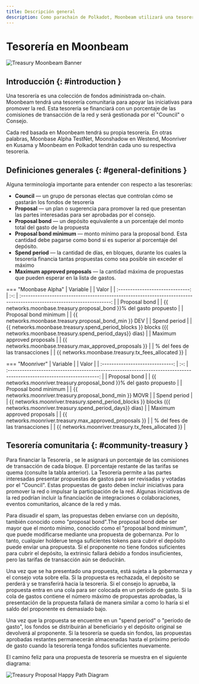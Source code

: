 ```yaml
---
title: Descripción general
description: Como parachain de Polkadot, Moonbeam utilizará una tesorería  on-chain controlada por los miembros del consejo, que permite a las partes interesadas presentar propuestas para promover en la red.
---
```


# Tesorería en Moonbeam

![Treasury Moonbeam Banner](/images/treasury/treasury-overview-banner.png)

## Introducción {: #introduction } 

Una tesorería es una colección de fondos administrada on-chain. Moonbeam tendrá una tesorería comunitaria para apoyar las iniciativas para promover la red. Esta tesorería se financiará con un porcentaje de las comisiones de transacción de la red y será gestionada por  el "Council" o Consejo.

Cada red basada en Moonbeam tendrá su propia tesorería. En otras palabras, Moonbase Alpha TestNet, Moonshadow en Westend, Moonriver en Kusama y Moonbeam en Polkadot tendrán cada uno su respectiva tesorería.

## Definiciones generales {: #general-definitions } 

Alguna terminología importante para entender con respecto a las tesorerías:

- **Council** — un grupo de personas electas que controlan cómo se gastarán los fondos de tesorería
- **Proposal** — un plan o sugerencia para promover la red que presentan las partes interesadas para ser aprobadas por el consejo.
- **Proposal bond** — un depósito equivalente a un porcentaje del monto total del gasto de la propuesta
- **Proposal bond minimum** — monto mínimo para la proposal bond.  Esta cantidad debe pagarse como bond si es superior al porcentaje del depósito.
- **Spend period** — la cantidad de días, en bloques, durante los cuales la tesorería financia tantas propuestas como sea posible sin exceder el máximo
- **Maximum approved proposals** — la cantidad máxima de propuestas que pueden esperar en la lista de gastos.

=== "Moonbase Alpha"
    |             Variable             |     |                                                             Valor                                                      |
    | :------------------------------: | :-: | :--------------------------------------------------------------------------------------------------------------------: |
    |           Proposal bond          |     |                            {{ networks.moonbase.treasury.proposal_bond }}% del gasto propuesto                       |
    |       Proposal bond minimum      |     |                                  {{ networks.moonbase.treasury.proposal_bond_min }} DEV                              |
    |           Spend period           |     |  {{ networks.moonbase.treasury.spend_period_blocks }} blocks ({{ networks.moonbase.treasury.spend_period_days}} días)  |
    |     Maximum approved proposals   |     |                                  {{ networks.moonbase.treasury.max_approved_proposals }}                               |
    |     % del fees de las transacciones   |     |                                  {{ networks.moonbase.treasury.tx_fees_allocated }}                               |

=== "Moonriver"
    |             Variable             |     |                                                             Valor                                                      |
    | :------------------------------: | :-: | :--------------------------------------------------------------------------------------------------------------------: |
    |           Proposal bond          |     |                            {{ networks.moonriver.treasury.proposal_bond }}% del gasto propuesto                      |
    |       Proposal bond minimum      |     |                                  {{ networks.moonriver.treasury.proposal_bond_min }} MOVR                              |
    |           Spend period           |     |  {{ networks.moonriver.treasury.spend_period_blocks }} blocks ({{ networks.moonriver.treasury.spend_period_days}} días)  |
    |     Maximum approved proposals   |     |                                  {{ networks.moonriver.treasury.max_approved_proposals }}                               |
     |     % del fees de las transacciones   |     |                                  {{ networks.moonriver.treasury.tx_fees_allocated }}                               |

## Tesorería comunitaria {: #community-treasury } 

Para financiar la Tesorería , se le asignará un porcentaje de las comisiones de transacción de cada bloque. El porcentaje restante de las tarifas se quema (consulte la tabla anterior). La Tesorería permite a las partes interesadas presentar propuestas de gastos para ser revisadas y votadas por el "Council". Estas propuestas de gasto deben incluir iniciativas para promover la red o impulsar la participación de la red. Algunas iniciativas de la red podrían incluir la financiación de integraciones o colaboraciones, eventos comunitarios, alcance de la red y más. 

Para disuadir el spam, las propuestas deben enviarse con un depósito, también conocido como "proposal bond".The proposal bond debe ser mayor que el monto mínimo, conocido como el  "proposal bond minimum", que puede modificarse mediante una propuesta de gobernanza. Por lo tanto, cualquier holderue tenga suficientes tokens para cubrir el depósito puede enviar una propuesta. Si el proponente no tiene fondos suficientes para cubrir el depósito, la extrinsic fallará debido a fondos insuficientes, pero las tarifas de transacción aún se deducirán.

Una vez que se ha presentado una propuesta, está sujeta a la gobernanza y el consejo vota sobre ella. Si la propuesta es rechazada, el depósito se perderá y se transferirá hacia la tesorería. Si el consejo lo aprueba, la propuesta entra en una cola para ser colocada en un período de gasto. Si la cola de gastos contiene el número máximo de propuestas aprobadas, la presentación de la propuesta fallará de manera similar a como lo haría si el saldo del proponente es demasiado bajo.

Una vez que la propuesta se encuentre en un "spend period" o "período de gasto", los fondos se distribuirán al beneficiario y el depósito original se devolverá al proponente. Si la tesorería se queda sin fondos, las propuestas aprobadas restantes permanecerán almacenadas hasta el próximo período de gasto cuando la tesorería tenga fondos suficientes nuevamente.

El camino feliz para una propuesta de tesorería se muestra en el siguiente diagrama:

![Treasury Proposal Happy Path Diagram](/images/treasury/treasury-proposal-roadmap.png)
